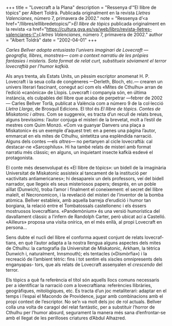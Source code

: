 +++
title = "Lovecraft a la Plana"
description = "Ressenya d’“El llibre de tòpics” per Albert Toldrà. Publicada originalment en la revista <i>Lletres Valencianes</i>, número 7, primavera de 2002."
note = "Ressenya d’<a href=\"/llibres/elllibredetopics/\"><i>El llibre de tòpics</i></a> publicada originalment en la revista <a href=\"https://cultura.gva.es/va/web/libro/revista-lletres-valencianes-\"><i>Lletres Valencianes</i></a>, número 7, primavera de 2002."
author = "Albert Toldrà"
date = "2002-04-01"
+++

*Carles Bellver adopta entusiasta l’univers imaginari de Lovecraft —geografia, llibres, monstres— com a context narratiu de les pròpies fantasies i misteris. Sota format de relat curt, substitueix sàviament el terror lovecraftià per l’humor kafkià.*

Als anys trenta, als Estats Units, un pèssim escriptor anomenat H. P. Lovecraft i la seua colla de congèneres —Derleth, Bloch, etc.— crearen un univers literari fascinant, conegut ací com els «Mites de Cthulhu» arran de l’edició «canònica» de Llopis. Lovecraft i companyia són, en última instància, els culpables del llibre que acaba de perpetrar —febrer de 2002— Carles Bellver Torlà, publicat a València com a número 9 de la col·lecció *Lletra Llarga*, de Brosquil Edicions. El títol és *El llibre de tòpics. Contes de Miskatonic i altres*. Com se suggereix, es tracta d’un recull de relats breus, alguns brevíssims: l’autor conjuga el misteri de la brevetat, molt a l’estil de mestres com Quim Monzó. «Com va guanyar Danvers una plaça a Miskatonic» és un exemple d’aquest tret: en a penes una pàgina l’autor, emmarcat en els mites de Cthulhu, sintetitza una esplèndida narració. Alguns dels contes —els *altres*— no pertanyen al cicle lovecraftià: cal destacar-ne «Sarcophilus». Hi ha també relats de misteri amb format narratiu més clàssic; en alguns, un inquietant insecte kafkià esdevé el protagonista.

El conte més desenvolupat és «El llibre de tòpics»: un bidell de la imaginària Universitat de Miskatonic assisteix al tancament de la institució per «activitats antiamericanes»; hi desapareix un dels professors, veí del bidell narrador, que llegeix els seus misteriosos papers; després, en un poble aïllat (Dunwich), troba l’amor i finalment el coneixement: el secret del llibre maleït, el Necronomicon, i la revelació del misteri de l’inventor de la bomba atòmica. Bellver estableix, amb aquella barreja d’erudició i humor tan borgiana, la relació entre el Tombatossals castellonenc i els éssers mostruosos lovecraftians. «Pandemònium» és una versió humorística del davallament clàssic a l’infern de Randolph Carter, però ubicat ací a Castelló. «Ailleurs» proposa una
visita onírica, en el més enllà, al propi Lovecraft en persona…

Sens dubte el nucli del llibre el conforma aquest conjunt de relats lovecraf-
tians, en què l’autor adapta a la nostra llengua alguns aspectes dels mites de
Cthulhu: la cartografia (la Universitat de Miskatonic, Arkham, la tètrica Dunwich i, naturalment, Innsmouth); els tentacles («Dismòrfia») i la recreació de l’ambient tètric: fins i tot sentim els xiscles omnipresents dels enganyapas-
tors, que als relats de Lovecraft assenyalen el *crescendo* del terror.

Els tòpics a què fa referència el títol són aquells llocs comuns necessaris per a identificar la narració com a lovecraftiana: referències llibràries, geogràfiques, mitològiques, etc. Es tracta d’un joc metaliterari: adaptar en el temps i l’espai el Macondo de Providence, jugar amb combinacions amb el propi context de l’escriptor. No se’n va molt dels joc de rol actuals. Bellver colla una volta de caragol del relat fantàstic, per a substituir l’horror de Cthulhu per l’humor absurd, segurament la manera més sana d’enfrontar-se amb el llegat de les perilloses criatures d’Abdul Alhazred.
